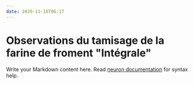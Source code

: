 ```yaml
---
date: 2020-11-16T06:17
---
```


# Observations du tamisage de la farine de froment "Intégrale" 

Write your Markdown content here. Read [neuron documentation](https://neuron.zettel.page/2011404.html) for syntax help.

